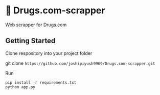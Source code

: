# 💊 Drugs.com-scrapper

Web scrapper for Drugs.com

## Getting Started
Clone respository into your project folder

git clone `https://github.com/joshipiyush9969/Drugs.com-scrapper.git`

Run 
```
pip install -r requirements.txt
python app.py
```
